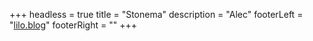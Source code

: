 +++
headless = true
title = "Stonema"
description = "Alec"
footerLeft = "[lilo.blog](https://www.lilo.blog)"
footerRight = ""
+++
